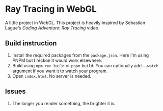 # Ray Tracing in WebGL
A little project in WebGL. This project is heavily inspired by Sebastian Lague's _Coding Adventure: Ray Tracing_ video.

## Build instruction
1. Install the required packages from the `package.json`. Here I'm using PNPM but
I reckon it would work elsewhere.
2. Build using `npm run build` or `pnpm build`. You can optionally add `--watch` argument if you want it to watch your program.
3. Open `index.html`. No server is needed.

## Issues
1. The longer you render something, the brighter it is.